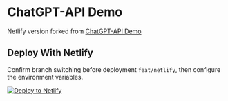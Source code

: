 # ChatGPT-API Demo 

Netlify version forked from [ChatGPT-API Demo](https://github.com/ddiu8081/chatgpt-demo)
 
## Deploy With Netlify

Confirm branch switching before deployment `feat/netlify`, then configure the environment variables.

[![Deploy to Netlify](https://www.netlify.com/img/deploy/button.svg)](https://app.netlify.com/start/deploy?repository=https://github.com/yzh990918/chatgpt-demo-netlify#OPENAI_API_KEY=&HTTPS_PROXY=&OPENAI_API_BASE_URL=&HEAD_SCRIPTS=&SECRET_KEY=)

